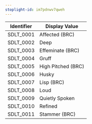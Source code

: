 ```yaml
---
stoplight-id: im7pdnwv7qweh
---
```


Identifier  |  Display Value
------------|--------------------
SDLT_0001   |  Affected (BRC)
SDLT_0002   |  Deep
SDLT_0003   |  Effeminate (BRC)
SDLT_0004   |  Gruff
SDLT_0005   |  High Pitched (BRC)
SDLT_0006   |  Husky
SDLT_0007   |  Lisp (BRC)
SDLT_0008   |  Loud
SDLT_0009   |  Quietly Spoken
SDLT_0010   |  Refined
SDLT_0011   |  Stammer (BRC)